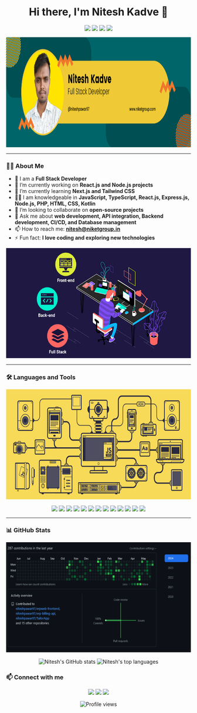 <h1 align="center">Hi there, I'm Nitesh Kadve 👋</h1>

<p align="center">
  <a href="https://www.linkedin.com/in/niteshkadve/"><img src="https://img.shields.io/badge/LinkedIn-0077B5?style=for-the-badge&logo=linkedin&logoColor=white"></a>
  <a href="https://github.com/niteshpawar97"><img src="https://img.shields.io/github/followers/niteshpawar97?label=GitHub&style=for-the-badge"></a>
  <a href="mailto:nitesh@niketgroup.in"><img src="https://img.shields.io/badge/Email-D14836?style=for-the-badge&logo=gmail&logoColor=white"></a>
  <a href="https://x.com/niteshpawarking"><img src="https://img.shields.io/badge/Twitter-1DA1F2?style=for-the-badge&logo=twitter&logoColor=white"></a>
</p>

<p align="center">
  <img src="https://raw.githubusercontent.com/niteshpawar97/niteshpawar97/master/assets/nitesh.png" height="300" alt="Developer at work">
</p>

---

### 👨‍💻 About Me

- 💼 I am a **Full Stack Developer**
- 🔭 I’m currently working on **React.js and Node.js projects**
- 🌱 I’m currently learning **Next.js and Tailwind CSS**
- 🧑‍💻 I am knowledgeable in **JavaScript, TypeScript, React.js, Express.js, Node.js, PHP, HTML, CSS, Kotlin**
- 👯 I’m looking to collaborate on **open-source projects**
- 💬 Ask me about **web development, API integration, Backend development, CI/CD, and Database management**
- 📫 How to reach me: **[nitesh@niketgroup.in](mailto:nitesh@niketgroup.in)**
- ⚡ Fun fact: **I love coding and exploring new technologies**
<p align="center">
  <img src="https://raw.githubusercontent.com/niteshpawar97/niteshpawar97/master/assets/niteshpawar97.gif"  height="300" alt="Developer at work">
</p>

---

### 🛠️ Languages and Tools

<p align="center">
  <img src="https://raw.githubusercontent.com/niteshpawar97/niteshpawar97/master/assets/full-stack-1.gif"  height="300" alt="Developer at work">
</p>

<p align="center">
  <img src="https://img.shields.io/badge/JavaScript-F7DF1E?style=for-the-badge&logo=javascript&logoColor=black"> 
<img src="https://img.shields.io/badge/TypeScript-3178C6?style=for-the-badge&logo=typescript&logoColor=white">
  <img src="https://img.shields.io/badge/React-61DAFB?style=for-the-badge&logo=react&logoColor=black">
  <img src="https://img.shields.io/badge/Node.js-339933?style=for-the-badge&logo=nodedotjs&logoColor=white">
  <img src="https://img.shields.io/badge/Express.js-000000?style=for-the-badge&logo=express&logoColor=white">
  <img src="https://img.shields.io/badge/Sequelize-52B0E7?style=for-the-badge&logo=sequelize&logoColor=white">
  <img src="https://img.shields.io/badge/Tailwind_CSS-38B2AC?style=for-the-badge&logo=tailwind-css&logoColor=white">
  <img src="https://img.shields.io/badge/HTML-E34F26?style=for-the-badge&logo=html5&logoColor=white">
  <img src="https://img.shields.io/badge/CSS-1572B6?style=for-the-badge&logo=css3&logoColor=white">
  <img src="https://img.shields.io/badge/PHP-777BB4?style=for-the-badge&logo=php&logoColor=white">
  <img src="https://img.shields.io/badge/Kotlin-0095D5?style=for-the-badge&logo=kotlin&logoColor=white">
  <img src="https://img.shields.io/badge/Java-007396?style=for-the-badge&logo=java&logoColor=white">
  <img src="https://img.shields.io/badge/Git-F05032?style=for-the-badge&logo=git&logoColor=white">
</p>

---

### 📊 GitHub Stats
<p align="center">
  <img src="https://raw.githubusercontent.com/niteshpawar97/niteshpawar97/master/assets/niteshpawar97-Nitesh-Kadve-.png"  height="300" alt="GitHub Stats">
</p>
<p align="center">
  <img src="https://github-readme-stats.vercel.app/api?username=niteshpawar97&show_icons=true&theme=radical" alt="Nitesh's GitHub stats">
  <img src="https://github-readme-stats.vercel.app/api/top-langs/?username=niteshpawar97&layout=compact&theme=radical" alt="Nitesh's top languages">
</p>


### 📫 Connect with me

<p align="center">
  <a href="https://www.linkedin.com/in/niteshkadve/"><img src="https://img.shields.io/badge/LinkedIn-0077B5?style=for-the-badge&logo=linkedin&logoColor=white"></a>
  <a href="https://x.com/niteshpawarking"><img src="https://img.shields.io/badge/Twitter-1DA1F2?style=for-the-badge&logo=twitter&logoColor=white"></a>
  <!-- <a href="https://dev.to/niteshpawar97"><img src="https://img.shields.io/badge/Dev.to-0A0A0A?style=for-the-badge&logo=dev.to&logoColor=white"></a>
  <a href="https://medium.com/@niteshpawar97"><img src="https://img.shields.io/badge/Medium-12100E?style=for-the-badge&logo=medium&logoColor=white"></a> -->
  <a href="https://niketgroup.in"><img src="https://img.shields.io/badge/Website-0A0A0A?style=for-the-badge&logo=google-chrome&logoColor=white"></a>
</p>

<p align="center">
  <img src="https://komarev.com/ghpvc/?username=niteshpawar97&style=for-the-badge&color=brightgreen" alt="Profile views">
</p>
